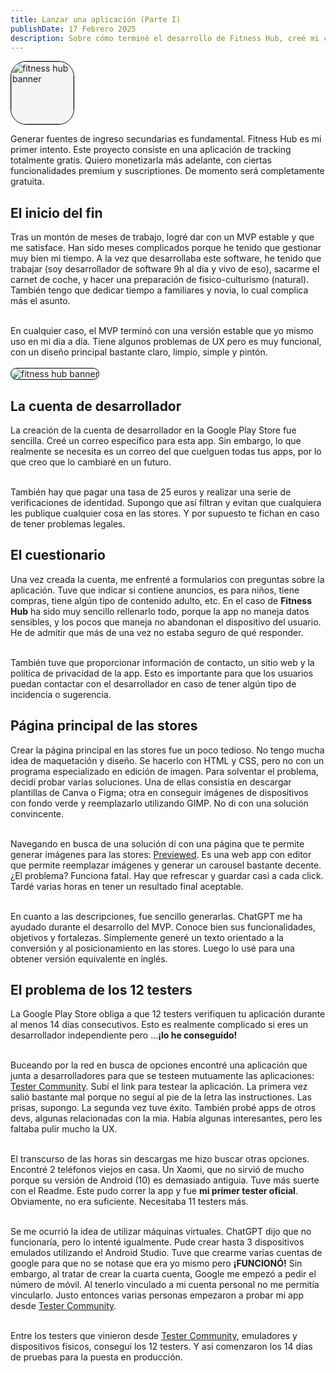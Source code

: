 ```yaml
---
title: Lanzar una aplicación (Parte I)
publishDate: 17 Febrero 2025
description: Sobre cómo terminé el desarrollo de Fitness Hub, creé mi cuenta de desarrollador y resolví el problema de los 12 testers... no sé muy bien cómo.
---
```


<img width='100px' height='100px' style='margin: 0 auto; background: whitesmoke; border: 1px solid black; border-radius: 25px;' src='/images/fitness-hub/app-icon.svg' alt='fitness hub banner'/>
<br/>

Generar fuentes de ingreso secundarias es fundamental. Fitness Hub es mi primer intento. Este proyecto consiste en una aplicación de tracking totalmente gratis. Quiero monetizarla más adelante, con ciertas funcionalidades premium y suscriptiones. De momento será completamente gratuita.

## El inicio del fin

Tras un montón de meses de trabajo, logré dar con un MVP estable y que me satisface. Han sido meses complicados porque he tenido que gestionar muy bien mi tiempo. A la vez que desarrollaba este software, he tenido que trabajar (soy desarrollador de software 9h al día y vivo de eso), sacarme el carnet de coche, y hacer una preparación de fisico-culturismo (natural). También tengo que dedicar tiempo a familiares y novia, lo cual complica más el asunto.
<br/><br/>

En cualquier caso, el MVP terminó con una versión estable que yo mismo uso en mi día a día. Tiene algunos problemas de UX pero es muy funcional, con un diseño principal bastante claro, limpio, simple y pintón.
<br/><br/>
<img style='margin: 0 auto; border: 1px solid black; border-radius: 25px;' src='/images/fitness-hub/banner-es.png' alt='fitness hub banner'/>

## La cuenta de desarrollador

La creación de la cuenta de desarrollador en la Google Play Store fue sencilla. Creé un correo específico para esta app. Sin embargo, lo que realmente se necesita es un correo del que cuelguen todas tus apps, por lo que creo que lo cambiaré en un futuro.
<br/><br/>

También hay que pagar una tasa de 25 euros y realizar una serie de verificaciones de identidad. Supongo que así filtran y evitan que cualquiera les publique cualquier cosa en las stores. Y por supuesto te fichan en caso de tener problemas legales.

## El cuestionario

Una vez creada la cuenta, me enfrenté a formularios con preguntas sobre la aplicación. Tuve que indicar si contiene anuncios, es para niños, tiene compras, tiene algún tipo de contenido adulto, etc. En el caso de **Fitness Hub** ha sido muy sencillo rellenarlo todo, porque la app no maneja datos sensibles, y los pocos que maneja no abandonan el dispositivo del usuario. He de admitir que más de una vez no estaba seguro de qué responder.
<br/><br/>

También tuve que proporcionar información de contacto, un sitio web y la política de privacidad de la app. Esto es importante para que los usuarios puedan contactar con el desarrollador en caso de tener algún tipo de incidencia o sugerencia.

## Página principal de las stores

Crear la página principal en las stores fue un poco tedioso. No tengo mucha idea de maquetación y diseño. Se hacerlo con HTML y CSS, pero no con un programa especializado en edición de imagen. Para solventar el problema, decidí probar varias soluciones. Una de ellas consistía en descargar plantillas de Canva o Figma; otra en conseguir imágenes de dispositivos con fondo verde y reemplazarlo utilizando GIMP. No di con una solución convincente.
<br/><br/>

Navegando en busca de una solución dí con una página que te permite generar imágenes para las stores: [Previewed](https://previewed.app/). Es una web app con editor que permite reemplazar imágenes y generar un carousel bastante decente. ¿El problema? Funciona fatal. Hay que refrescar y guardar casi a cada click. Tardé varias horas en tener un resultado final aceptable.
<br/><br/>

En cuanto a las descripciones, fue sencillo generarlas. ChatGPT me ha ayudado durante el desarrollo del MVP. Conoce bien sus funcionalidades, objetivos y fortalezas. Simplemente generé un texto orientado a la conversión y al posicionamiento en las stores. Luego lo usé para una obtener versión equivalente en inglés.

## El problema de los 12 testers

La Google Play Store obliga a que 12 testers verifiquen tu aplicación durante al menos 14 días consecutivos. Esto es realmente complicado si eres un desarrollador independiente pero ...**¡lo he conseguido!**
<br/><br/>

Buceando por la red en busca de opciones encontré una aplicación que junta a desarrolladores para que se testeen mutuamente las aplicaciones: [Tester Community](https://play.google.com/store/apps/details?id=com.testerscommunity&pcampaignid=web_share). Subí el link para testear la aplicación. La primera vez salió bastante mal porque no seguí al pie de la letra las instructiones. Las prisas, supongo. La segunda vez tuve éxito. También probé apps de otros devs, algunas relacionadas con la mia. Había algunas interesantes, pero les faltaba pulir mucho la UX.
<br/><br/>

El transcurso de las horas sin descargas me hizo buscar otras opciones. Encontré 2 teléfonos viejos en casa. Un Xaomi, que no sirvió de mucho porque su versión de Android (10) es demasiado antiguia. Tuve más suerte con el Readme. Este pudo correr la app y fue **mi primer tester oficial**. Obviamente, no era suficiente. Necesitaba 11 testers más.
<br/><br/>

Se me ocurrió la idea de utilizar máquinas virtuales. ChatGPT dijo que no funcionaría, pero lo intenté igualmente. Pude crear hasta 3 dispositivos emulados utilizando el Android Studio. Tuve que crearme varias cuentas de google para que no se notase que era yo mismo pero **¡FUNCIONÓ!** Sin embargo, al tratar de crear la cuarta cuenta, Google me empezó a pedir el número de móvil. Al tenerlo vinculado a mi cuenta personal no me permitía vincularlo. Justo entonces varias personas empezaron a probar mi app desde [Tester Community](https://play.google.com/store/apps/details?id=com.testerscommunity&pcampaignid=web_share).
<br/><br/>

Entre los testers que vinieron desde [Tester Community](https://play.google.com/store/apps/details?id=com.testerscommunity&pcampaignid=web_share), emuladores y dispositivos físicos, conseguí los 12 testers. Y así comenzaron los 14 días de pruebas para la puesta en producción.
